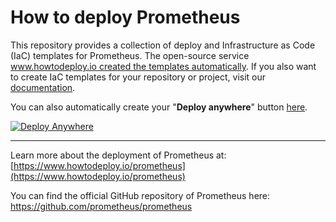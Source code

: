 # How to deploy Prometheus
This repository provides a collection of deploy and Infrastructure as Code (IaC) templates for Prometheus. The open-source service [www.howtodeploy.io created the templates automatically](https://www.howtodeploy.io/prometheus). If you also want to create IaC templates for your repository or project, visit our [documentation](https://www.howtodeploy.io/documentation).

You can also automatically create your "**Deploy anywhere**" button [here](https://www.howtodeploy.io/deploy-button).

[![Deploy Anywhere](https://cdn.howtodeploy.io/images/button/howtodeploy-button.webp)](https://www.howtodeploy.io/prometheus)

----

Learn more about the deployment of Prometheus at: [https://www.howtodeploy.io/prometheus](https://www.howtodeploy.io/prometheus)

You can find the official GitHub repository of Prometheus here: https://github.com/prometheus/prometheus
